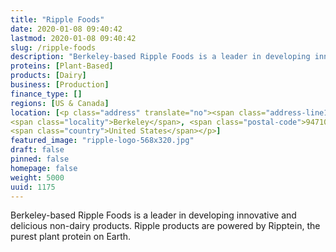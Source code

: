```yaml
---
title: "Ripple Foods"
date: 2020-01-08 09:40:42
lastmod: 2020-01-08 09:40:42
slug: /ripple-foods
description: "Berkeley-based Ripple Foods is a leader in developing innovative and delicious non-dairy products. Ripple products are powered by Ripptein, the purest plant protein on Earth."
proteins: [Plant-Based]
products: [Dairy]
business: [Production]
finance_type: []
regions: [US & Canada]
location: [<p class="address" translate="no"><span class="address-line1">Gilman Street</span><br>
<span class="locality">Berkeley</span>, <span class="postal-code">94710</span><br>
<span class="country">United States</span></p>]
featured_image: "ripple-logo-568x320.jpg"
draft: false
pinned: false
homepage: false
weight: 5000
uuid: 1175
---
```

<p>Berkeley-based Ripple Foods is a leader in developing innovative and delicious non-dairy products. Ripple products are powered by Ripptein, the purest plant protein on Earth.</p>
